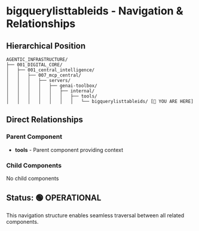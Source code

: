 # bigquerylisttableids - Navigation & Relationships

## Hierarchical Position

```
AGENTIC_INFRASTRUCTURE/
├── 001_DIGITAL_CORE/
│   ├── 001_central_intelligence/
│   │   ├── 007_mcp_central/
│   │   │   ├── servers/
│   │   │   │   ├── genai-toolbox/
│   │   │   │   │   ├── internal/
│   │   │   │   │   │   ├── tools/
│   │   │   │   │   │   │   └── bigquerylisttableids/ [📍 YOU ARE HERE]

```

## Direct Relationships

### Parent Component
- **tools** - Parent component providing context

### Child Components
No child components

## Status: 🟢 OPERATIONAL

This navigation structure enables seamless traversal between all related components.
